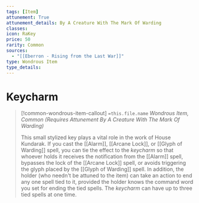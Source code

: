 ```yaml
---
tags: [Item]
attunement: True
attunement_details: By A Creature With The Mark Of Warding
classes: 
icon: RaKey
price: 50
rarity: Common
sources:
  - "[[Eberron - Rising from the Last War]]"
type: Wondrous Item
type_details: 
---
```

# Keycharm
>[!common-wondrous-item-callout] `=this.file.name`
>*Wondrous Item, Common (Requires Attunement By A Creature With The Mark Of Warding)*
>
>This small stylized key plays a vital role in the work of House Kundarak. If you cast the [[Alarm]], [[Arcane Lock]], or [[Glyph of Warding]] spell, you can tie the effect to the *keycharm* so that whoever holds it receives the notification from the [[Alarm]] spell, bypasses the lock of the [[Arcane Lock]] spell, or avoids triggering the glyph placed by the [[Glyph of Warding]] spell. In addition, the holder (who needn't be attuned to the item) can take an action to end any one spell tied to it, provided the holder knows the command word you set for ending the tied spells. The *keycharm* can have up to three tied spells at one time.
>
>
